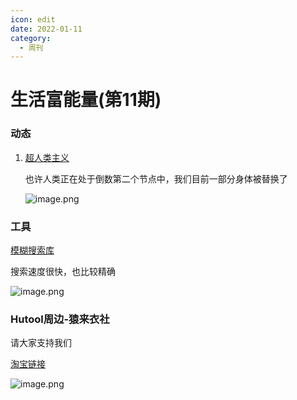 ```yaml
---
icon: edit
date: 2022-01-11
category:
  - 周刊
---
```




# 生活富能量(第11期)

### 动态

1. [超人类主义 ](https://scrib.am/the-articles/transhumanism)

   也许人类正在处于倒数第二个节点中，我们目前一部分身体被替换了

   ![image.png](https://s2.loli.net/2022/10/02/TpImlhfr6bQFgSV.png)



### 工具

[模糊搜索库](https://github.com/leeoniya/uFuzzy)

搜索速度很快，也比较精确

![image.png](https://s2.loli.net/2022/10/01/npev2BUlmA1cfCq.png)



### Hutool周边-猿来衣社

请大家支持我们

[淘宝链接](https://shop108037867.taobao.com/)

![image.png](https://s2.loli.net/2022/09/27/VlD218vtMW3LUkC.png)